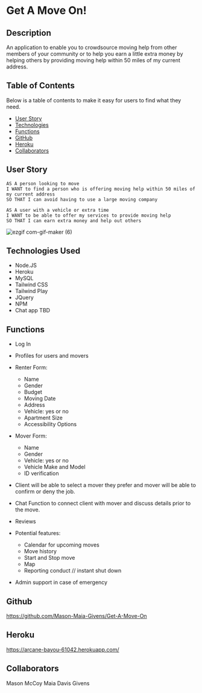 # Get A Move On!

## Description
An application to enable you to crowdsource moving help from other members of your community or to help you earn a little extra money by helping others by providing moving help within 50 miles of my current address.

## Table of Contents

Below is a table of contents to make it easy for users to find what they need.

- [User Story](#UserStory)
- [Technologies](#technologies-used)
- [Functions](#functions)
- [GitHub](#github)
- [Heroku](#heroku)
- [Collaborators](#collaborators)

## User Story
```
AS A person looking to move
I WANT to find a person who is offering moving help within 50 miles of my current address
SO THAT I can avoid having to use a large moving company
```

```
AS A user with a vehicle or extra time 
I WANT to be able to offer my services to provide moving help 
SO THAT I can earn extra money and help out others
```
![ezgif com-gif-maker (6)](https://user-images.githubusercontent.com/101853344/180338948-59adb3f8-cb36-4c83-8b8d-6260374a7e67.gif)
## Technologies Used 
- Node.JS
- Heroku
- MySQL
- Tailwind CSS
- Tailwind Play
- JQuery
- NPM
- Chat app TBD

## Functions
- Log In

- Profiles for users and movers

- Renter Form: 
    - Name
    - Gender
    - Budget
    - Moving Date
    - Address
    - Vehicle: yes or no
    - Apartment Size
    - Accessibility Options

- Mover Form:
    - Name
    - Gender
    - Vehicle: yes or no
    - Vehicle Make and Model
    - ID verification

- Client will be able to select a mover they prefer and mover will be able to confirm or deny the job.

- Chat Function to connect client with mover and discuss details prior to the move. 

- Reviews 

- Potential features: 
	- Calendar for upcoming moves 
    - Move history 
	- Start and Stop move 
    - Map 
	- Reporting conduct  // instant shut down	
   
 - Admin support in case of emergency 

## Github
https://github.com/Mason-Maia-Givens/Get-A-Move-On

## Heroku 
https://arcane-bayou-61042.herokuapp.com/

## Collaborators 
Mason McCoy
Maia Davis
Givens 
